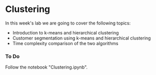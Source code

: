 # Clustering

In this week's lab we are going to cover the following topics:
- Introduction to k-means and hierarchical clustering
- Customer segmentation using k-means and hierarchical clustering
- Time complexity comparison of the two algorithms

### To Do
Follow the notebook "Clustering.ipynb".
